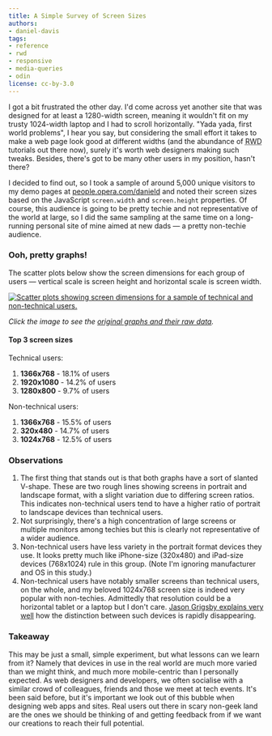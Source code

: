 ```yaml
---
title: A Simple Survey of Screen Sizes
authors:
- daniel-davis
tags:
- reference
- rwd
- responsive
- media-queries
- odin
license: cc-by-3.0
---
```


<p>I got a bit frustrated the other day. I&#39;d come across yet another site that was designed for at least a 1280-width screen, meaning it wouldn&#39;t fit on my trusty 1024-width laptop and I had to scroll horizontally. &quot;Yada yada, first world problems&quot;, I hear you say, but considering the small effort it takes to make a web page look good at different widths (and the abundance of <abbr title="Responsive Web Design">RWD</abbr> tutorials out there now), surely it&#39;s worth web designers making such tweaks. Besides, there&#39;s got to be many other users in my position, hasn&#39;t there?</p>

<p>I decided to find out, so I took a sample of around 5,000 unique visitors to my demo pages at <a href="http://people.opera.com/danield/">people.opera.com/danield</a> and noted their screen sizes based on the JavaScript <code>screen.width</code> and <code>screen.height</code> properties. Of course, this audience is going to be pretty techie and not representative of the world at large, so I did the same sampling at the same time on a long-running personal site of mine aimed at new dads &#x2014; a pretty non-techie audience.</p>

<h3>Ooh, pretty graphs!</h3>

<p>The scatter plots below show the screen dimensions for each group of users &#x2014; vertical scale is screen height and horizontal scale is screen width.</p>

<p><a href="{{ page.id }}/screen-dimensions.html"><img src="{{ page.id }}/screen-dimensions.png" alt="Scatter plots showing screen dimensions for a sample of technical and non-technical users." /></a></p>

<p><em>Click the image to see the <a href="{{ page.id }}/screen-dimensions.html">original graphs and their raw data</a>.</em></p>

<h4>Top 3 screen sizes</h4>

<p>Technical users:</p>
<ol>
	<li><strong>1366x768</strong> - 18.1% of users</li>
	<li><strong>1920x1080</strong> - 14.2% of users</li>
	<li><strong>1280x800</strong> - 9.7% of users</li>
</ol>

<p>Non-technical users:</p>
<ol>
	<li><strong>1366x768</strong> - 15.5% of users</li>
	<li><strong>320x480</strong> - 14.7% of users</li>
	<li><strong>1024x768</strong> - 12.5% of users</li>
</ol>

<h3>Observations</h3>

<ol>
	<li>The first thing that stands out is that both graphs have a sort of slanted V-shape. These are two rough lines showing screens in portrait and landscape format, with a slight variation due to differing screen ratios. This indicates non-technical users tend to have a higher ratio of portrait to landscape devices than technical users.</li>
	<li>Not surprisingly, there&#39;s a high concentration of large screens or multiple monitors among techies but this is clearly not representative of a wider audience.</li>
	<li>Non-technical users have less variety in the portrait format devices they use. It looks pretty much like iPhone-size (320x480) and iPad-size devices (768x1024) rule in this group. (Note I&#39;m ignoring manufacturer and OS in this study.)</li>
	<li>Non-technical users have notably smaller screens than technical users, on the whole, and my beloved 1024x768 screen size is indeed very popular with non-techies. Admittedly that resolution could be a horizontal tablet or a laptop but I don&#39;t care. <a href="http://blog.cloudfour.com/responsive-design-for-apps-part-1/">Jason Grigsby explains very well</a> how the distinction between such devices is rapidly disappearing.</li>
</ol>

<h3>Takeaway</h3>

<p>This may be just a small, simple experiment, but what lessons can we learn from it? Namely that devices in use in the real world are much more varied than we might think, and much more mobile-centric than I personally expected. As web designers and developers, we often socialise with a similar crowd of colleagues, friends and those we meet at tech events. It&#39;s been said before, but it&#39;s important we look out of this bubble when designing web apps and sites. Real users out there in scary non-geek land are the ones we should be thinking of and getting feedback from if we want our creations to reach their full potential.</p>
